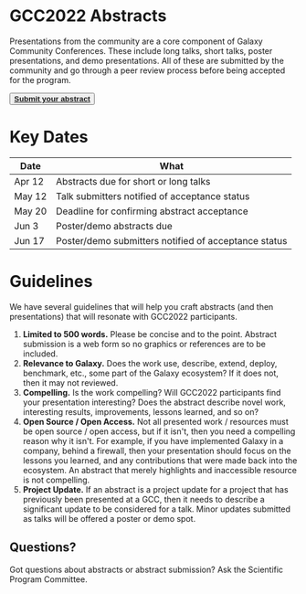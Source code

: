 <slot name="/events/gcc2022/header" />

# GCC2022 Abstracts

Presentations from the community are a core component of Galaxy Community Conferences.  These include long talks, short talks, poster presentations, and demo presentations.  All of these are submitted by the community and go through a peer review process before being accepted for the program.

<div class="container">
    <div class="row">
        <div class="col"></div>
        <div class="col">
            <button type="button" class="btn btn-secondary center">
                <a target="_blank" href="https://docs.google.com/forms/d/1z29z8Nd8Gho0trS7DySvWAii6hisbZr67cuI--lcZ_4/">
                    <strong>Submit your abstract</strong>
                </a>
            </button>
        </div>
        <div class="col"></div>
    </div>
</div>

# Key Dates

| Date    | What |
| -----   | --- |
| Apr  12 | Abstracts due for short or long talks |
| May  12 | Talk submitters notified of acceptance status |
| May  20 | Deadline for confirming abstract acceptance |
| Jun  3  | Poster/demo abstracts due |
| Jun  17 | Poster/demo submitters notified of acceptance status |

# Guidelines

We have several guidelines that will help you craft abstracts (and then presentations) that will resonate with GCC2022 participants.
1. **Limited to 500 words.** Please be concise and to the point. Abstract submission is a web form so no graphics or references are to be included.
1. **Relevance to Galaxy.** Does the work use, describe, extend, deploy, benchmark, etc., some part of the Galaxy ecosystem?  If it does not, then it may not reviewed.
1. **Compelling.** Is the work compelling?  Will GCC2022 participants find your presentation interesting?  Does the abstract describe novel work, interesting results, improvements, lessons learned, and so on?
1. **Open Source / Open Access.**  Not all presented work / resources must be open source / open access, but if it isn't, then you need a compelling reason why it isn't.  For example, if you have implemented Galaxy in a company, behind a firewall, then your presentation should focus on the lessons you learned, and any contributions that were made back into the ecosystem.  An abstract that merely highlights and inaccessible resource is not compelling.
1. **Project Update.** If an abstract is a project update for a project that has previously been presented at a GCC, then it needs to describe a significant update to be considered for a talk.  Minor updates submitted as talks will be offered a poster or demo spot.

## Questions?

Got questions about abstracts or abstract submission? Ask the Scientific Program Committee.
